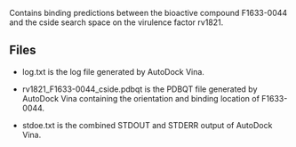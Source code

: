 Contains binding predictions between the bioactive compound F1633-0044 and the cside search space on the virulence factor rv1821.

## Files

- log.txt is the log file generated by AutoDock Vina.

- rv1821_F1633-0044_cside.pdbqt is the PDBQT file generated by AutoDock Vina containing the orientation and binding location of F1633-0044.

- stdoe.txt is the combined STDOUT and STDERR output of AutoDock Vina.

